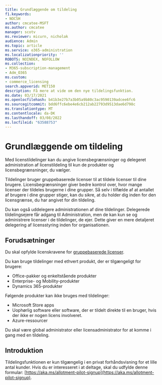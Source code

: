 ```yaml
---
title: Grundlæggende om tildeling
f1.keywords:
- NOCSH
author: cmcatee-MSFT
ms.author: cmcatee
manager: scotv
ms.reviewer: micurn, nicholak
audience: Admin
ms.topic: article
ms.service: o365-administration
ms.localizationpriority: ''
ROBOTS: NOINDEX, NOFOLLOW
ms.collection:
- M365-subscription-management
- Adm_O365
ms.custom:
- commerce_licensing
search.appverid: MET150
description: Få mere at vide om den nye tildelingsfunktion.
ms.date: 03/17/2021
ms.openlocfilehash: b41b3e27b7a3b05a9b80c3ac9590139adcee6fc6
ms.sourcegitcommit: bdd6ffc6ebe4e6cb212ab22793d9513dae6d798c
ms.translationtype: MT
ms.contentlocale: da-DK
ms.lasthandoff: 03/08/2022
ms.locfileid: "63588753"
---
```

# <a name="allotment-basics"></a>Grundlæggende om tildeling

Med licenstildelinger kan du angive licensbegrænsninger og delegeret administration af licenstildeling til kun de produkter og licensbegrænsninger, du vælger.

Tildelinger bruger gruppebaserede licenser til at tildele licenser til dine brugere. Licensbegrænsninger giver bedre kontrol over, hvor mange licenser der tildeles brugerne i dine grupper. Så selv i tilfælde af at antallet af brugere i dine grupper stiger, kan du sikre, at du holder dig inden for den licensgrænse, du har angivet for din tildeling.

Du kan også uddelegere administrationen af dine tildelinger. Delegerede tildelingsejere får adgang til Administration, men de kan kun se og administrere licenser i de tildelinger, de ejer. Dette giver en mere detaljeret delegering af licensstyring inden for organisationen.

## <a name="prerequisites"></a>Forudsætninger

Du skal opfylde licenskravene for [gruppebaserede licenser](/azure/active-directory/fundamentals/active-directory-licensing-whatis-azure-portal#licensing-requirements).

Du kan bruge tildelinger med ethvert produkt, der er tilgængeligt for brugere:

- Office-pakker og enkeltstående produkter
- Enterprise- og Mobility-produkter
- Dynamics 365-produkter

Følgende produkter kan ikke bruges med tildelinger:

- Microsoft Store apps
- Uophørlig software eller software, der er tildelt direkte til en bruger, hvis der ikke er nogen licens involveret.
- Azure-ressourcer

Du skal være global administrator eller licensadministrator for at komme i gang med en tildeling.

## <a name="getting-started"></a>Introduktion

Tildelingsfunktionen er kun tilgængelig i en privat forhåndsvisning for et lille antal kunder. Hvis du er interesseret i at deltage, skal du udfylde denne formular: [https://aka.ms/allotment-pilot-signup](https://aka.ms/allotment-pilot-signup).